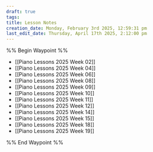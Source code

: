 ```yaml
---
draft: true
tags: 
title: Lesson Notes
creation_date: Monday, February 3rd 2025, 12:59:31 pm
last_edit_date: Thursday, April 17th 2025, 2:12:00 pm
---
```


%% Begin Waypoint %%
- [[Piano Lessons 2025 Week 02]]
- [[Piano Lessons 2025 Week 04]]
- [[Piano Lessons 2025 Week 06]]
- [[Piano Lessons 2025 Week 08]]
- [[Piano Lessons 2025 Week 09]]
- [[Piano Lessons 2025 Week 10]]
- [[Piano Lessons 2025 Week 11]]
- [[Piano Lessons 2025 Week 12]]
- [[Piano Lessons 2025 Week 14]]
- [[Piano Lessons 2025 Week 15]]
- [[Piano Lessons 2025 Week 18]]
- [[Piano Lessons 2025 Week 19]]

%% End Waypoint %%

